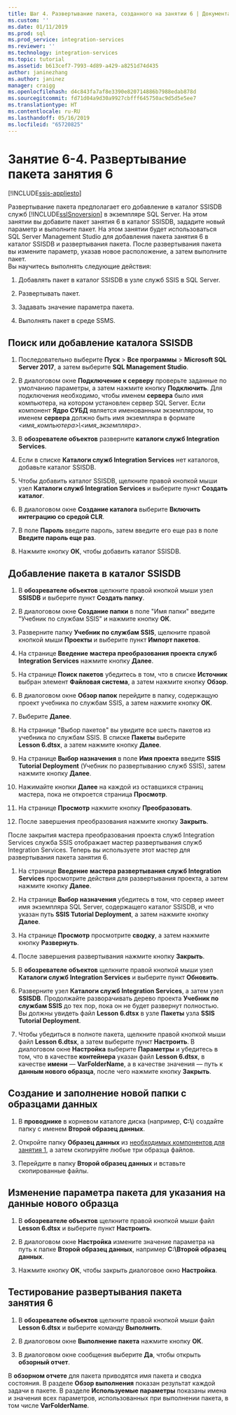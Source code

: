 ```yaml
---
title: Шаг 4. Развертывание пакета, созданного на занятии 6 | Документация Майкрософт
ms.custom: ''
ms.date: 01/11/2019
ms.prod: sql
ms.prod_service: integration-services
ms.reviewer: ''
ms.technology: integration-services
ms.topic: tutorial
ms.assetid: b613cef7-7993-4d89-a429-a8251d74d435
author: janinezhang
ms.author: janinez
manager: craigg
ms.openlocfilehash: d4c843fa7af8e3390e820714886b7988edab878d
ms.sourcegitcommit: fd71d04a9d30a9927cbfff645750ac9d5d5e5ee7
ms.translationtype: HT
ms.contentlocale: ru-RU
ms.lasthandoff: 05/16/2019
ms.locfileid: "65720825"
---
```

# <a name="lesson-6-4-deploy-the-lesson-6-package"></a>Занятие 6-4. Развертывание пакета занятия 6

[!INCLUDE[ssis-appliesto](../includes/ssis-appliesto-ssvrpluslinux-asdb-asdw-xxx.md)]



Развертывание пакета предполагает его добавление в каталог SSISDB служб [!INCLUDE[ssISnoversion](../includes/ssisnoversion-md.md)] в экземпляре SQL Server. На этом занятии вы добавите пакет занятия 6 в каталог SSISDB, зададите новый параметр и выполните пакет. На этом занятии будет использоваться SQL Server Management Studio для добавления пакета занятия 6 в каталог SSISDB и развертывания пакета. После развертывания пакета вы измените параметр, указав новое расположение, а затем выполните пакет.   
Вы научитесь выполнять следующие действия:  

1. Добавлять пакет в каталог SSISDB в узле служб SSIS в SQL Server.  
  
2. Развертывать пакет.  
  
3. Задавать значение параметра пакета.  

4. Выполнять пакет в среде SSMS.  
  
## <a name="locate-or-add-the-ssisdb-catalog"></a>Поиск или добавление каталога SSISDB  
  
1.  Последовательно выберите **Пуск** > **Все программы** > **Microsoft SQL Server 2017**, а затем выберите **SQL Management Studio**.  
  
2.  В диалоговом окне **Подключение к серверу** проверьте заданные по умолчанию параметры, а затем нажмите кнопку **Подключить**. Для подключения необходимо, чтобы именем **сервера** было имя компьютера, на котором установлен сервер SQL Server. Если компонент **Ядро СУБД** является именованным экземпляром, то именем **сервера** должно быть имя экземпляра в формате *\<имя_компьютера>\\\<имя_экземпляра>*. 
  
3.  В **обозревателе объектов** разверните **каталоги служб Integration Services**.  
  
4.  Если в списке **Каталоги служб Integration Services** нет каталогов, добавьте каталог SSISDB.  
  
5.  Чтобы добавить каталог SSISDB, щелкните правой кнопкой мыши узел **Каталоги служб Integration Services** и выберите пункт **Создать каталог**.  
  
6.  В диалоговом окне **Создание каталога** выберите **Включить интеграцию со средой CLR**.  
  
7.  В поле **Пароль** введите пароль, затем введите его еще раз в поле **Введите пароль еще раз**. 
  
8.  Нажмите кнопку **ОК**, чтобы добавить каталог SSISDB.  
  
## <a name="add-the-package-to-the-ssisdb-catalog"></a>Добавление пакета в каталог SSISDB  
  
1.  В **обозревателе объектов** щелкните правой кнопкой мыши узел **SSISDB** и выберите пункт **Создать папку**.  
  
2.  В диалоговом окне **Создание папки** в поле "Имя папки" введите "Учебник по службам SSIS" и нажмите кнопку **ОК**.  
  
3.  Разверните папку **Учебник по службам SSIS**, щелкните правой кнопкой мыши **Проекты** и выберите пункт **Импорт пакетов**.  
  
4.  На странице **Введение** **мастера преобразования проекта служб Integration Services** нажмите кнопку **Далее**.  
  
5.  На странице **Поиск пакетов** убедитесь в том, что в списке **Источник** выбран элемент **Файловая система**, а затем нажмите кнопку **Обзор**.  
  
6.  В диалоговом окне **Обзор папок** перейдите в папку, содержащую проект учебника по службам SSIS, а затем нажмите кнопку **ОК**.  
  
7.  Выберите **Далее**.  
  
8.  На странице "Выбор пакетов" вы увидите все шесть пакетов из учебника по службам SSIS. В списке **Пакеты** выберите **Lesson 6.dtsx**, а затем нажмите кнопку **Далее**.  
  
9. На странице **Выбор назначения** в поле **Имя проекта** введите **SSIS Tutorial Deployment** (Учебник по развертыванию служб SSIS), затем нажмите кнопку **Далее**.

10. Нажимайте кнопки **Далее** на каждой из оставшихся страниц мастера, пока не откроется страница **Просмотр**.  
  
11. На странице **Просмотр** нажмите кнопку **Преобразовать**.  
  
12. После завершения преобразования нажмите кнопку **Закрыть**.  
  
После закрытия мастера преобразования проекта служб Integration Services служба SSIS отображает мастер развертывания служб Integration Services. Теперь вы используете этот мастер для развертывания пакета занятия 6.  
  
1.  На странице **Введение** **мастера развертывания служб Integration Services** просмотрите действия для развертывания проекта, а затем нажмите кнопку **Далее**.  
  
2.  На странице **Выбор назначения** убедитесь в том, что сервер имеет имя экземпляра SQL Server, содержащего каталог SSISDB, и что указан путь **SSIS Tutorial Deployment**, а затем нажмите кнопку **Далее**.  
  
3.  На странице **Просмотр** просмотрите **сводку**, а затем нажмите кнопку **Развернуть**.  
  
4.  После завершения развертывания нажмите кнопку **Закрыть**.  
  
5.  В **обозревателе объектов** щелкните правой кнопкой мыши узел **Каталоги служб Integration Services** и выберите пункт **Обновить**.  
  
6.  Разверните узел **Каталоги служб Integration Services**, а затем узел **SSISDB**. Продолжайте разворачивать дерево проекта **Учебник по службам SSIS** до тех пор, пока он не будет развернут полностью. Вы должны увидеть файл **Lesson 6.dtsx** в узле **Пакеты** узла **SSIS Tutorial Deployment**.  
  
7.  Чтобы убедиться в полноте пакета, щелкните правой кнопкой мыши файл **Lesson 6.dtsx**, а затем выберите пункт **Настроить**. В диалоговом окне **Настройка** выберите **Параметры** и убедитесь в том, что в качестве **контейнера** указан файл **Lesson 6.dtsx**, в качестве **имени** — **VarFolderName**, а в качестве значения — путь к **данным нового образца**, после чего нажмите кнопку **Закрыть**.  
  
## <a name="create-and-populate-a-new-sample-data-folder"></a>Создание и заполнение новой папки с образцами данных  
  
1.  В **проводнике** в корневом каталоге диска (например, **C:\\**) создайте папку с именем **Второй образец данных**.  
  
2.  Откройте папку **Образец данных** из [необходимых компонентов для занятия 1](../integration-services/lesson-1-create-a-project-and-basic-package-with-ssis.md#prerequisites), а затем скопируйте любые три образца файлов.  
  
3.  Перейдите в папку **Второй образец данных** и вставьте скопированные файлы.  
  
## <a name="change-the-package-parameter-to-point-to-the-new-sample-data"></a>Изменение параметра пакета для указания на данные нового образца  
  
1.  В **обозревателе объектов** щелкните правой кнопкой мыши файл **Lesson 6.dtsx** и выберите пункт **Настроить**.  
  
2.  В диалоговом окне **Настройка** измените значение параметра на путь к папке **Второй образец данных**, например **C:\\Второй образец данных**.  
  
3.  Нажмите кнопку **OК**, чтобы закрыть диалоговое окно **Настройка**.  
  
## <a name="test-the-lesson-6-package-deployment"></a>Тестирование развертывания пакета занятия 6  
  
1.  В **обозревателе объектов** щелкните правой кнопкой мыши файл **Lesson 6.dtsx** и выберите команду **Выполнить**.  
  
2.  В диалоговом окне **Выполнение пакета** нажмите кнопку **ОК**.  
  
3.  В диалоговом окне сообщения выберите **Да**, чтобы открыть **обзорный отчет**.  
  
В **обзорном отчете** для пакета приводятся имя пакета и сводка состояния. В разделе **Обзор выполнения** показан результат каждой задачи в пакете. В разделе **Используемые параметры** показаны имена и значения всех параметров, использованных при выполнении пакета, в том числе **VarFolderName**.  
  

